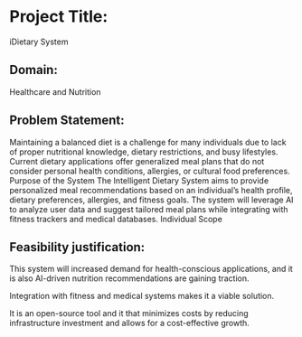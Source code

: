 # Project Title: 
iDietary System

## Domain:
Healthcare and Nutrition

## Problem Statement:

Maintaining a balanced diet is a challenge for many individuals due to lack of proper nutritional knowledge, dietary restrictions, and busy lifestyles. Current dietary applications offer generalized meal plans that do not consider personal health conditions, allergies, or cultural food preferences.
Purpose of the System
The Intelligent Dietary System aims to provide personalized meal recommendations based on an individual’s health profile, dietary preferences, allergies, and fitness goals. The system will leverage AI to analyze user data and suggest tailored meal plans while integrating with fitness trackers and medical databases.
Individual Scope

## Feasibility justification:

This system will increased demand for health-conscious applications, and it is also 
AI-driven nutrition recommendations are gaining traction.

Integration with fitness and medical systems makes it a viable solution.

It is an open-source tool and it that minimizes costs by reducing infrastructure investment and allows for a cost-effective growth.


